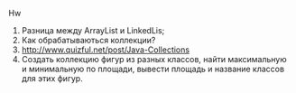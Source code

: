 Hw
1. Разница между ArrayList и LinkedLis;
2. Как обрабатываються коллекции?
3. http://www.quizful.net/post/Java-Collections
4. Создать коллекцию фигур из разных классов, 
найти максимальную и минимальную по площади, 
вывести площадь и название классов для этих фигур.